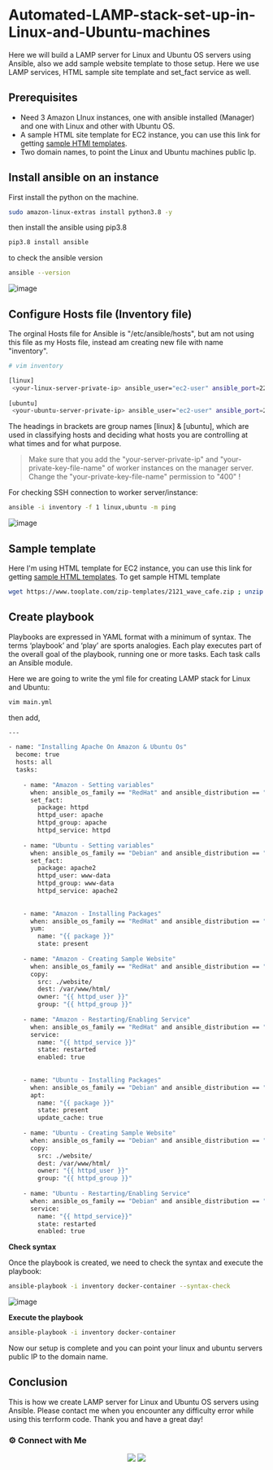 # Automated-LAMP-stack-set-up-in-Linux-and-Ubuntu-machines

Here we will build a LAMP server for Linux and Ubuntu OS servers using Ansible, also we add sample website template to those setup. Here we use LAMP services, HTML sample site template and set_fact service as well.

## Prerequisites

- Need 3 Amazon LInux instances, one with ansible installed (Manager) and one with Linux and other with Ubuntu OS.
- A sample HTML site template for EC2 instance, you can use this link for getting [sample HTMl templates](https://www.tooplate.com/).
- Two domain names, to point the Linux and Ubuntu machines public Ip.

## Install ansible on an instance

First install the python on the machine.
```bash
sudo amazon-linux-extras install python3.8 -y
```
then install the ansible using pip3.8

```bash
pip3.8 install ansible
```
to check the ansible version

```bash
ansible --version
```
![image](https://user-images.githubusercontent.com/100775027/166636421-e8f09bde-b510-4961-b779-f1d836fa56ad.png)

## Configure Hosts file (Inventory file)

The orginal Hosts file for Ansible is "/etc/ansible/hosts", but am not using this file as my Hosts file, instead am creating new file with name "inventory". 

```bash
# vim inventory

[linux]
 <your-linux-server-private-ip> ansible_user="ec2-user" ansible_port=22 ansible_ssh_private_key_file="<your-private-key-file-name>"
 
[ubuntu]
 <your-ubuntu-server-private-ip> ansible_user="ec2-user" ansible_port=22 ansible_ssh_private_key_file="<your-private-key-file-name>"
 ```
 The headings in brackets are group names [linux] & [ubuntu], which are used in classifying hosts and deciding what hosts you are controlling at what times and for what purpose. 
 >  Make sure that you add the "your-server-private-ip" and "your-private-key-file-name" of worker instances on the manager server. Change the "your-private-key-file-name" permission to "400" !
  
 For checking SSH connection to worker server/instance:
  
  ```bash
  ansible -i inventory -f 1 linux,ubuntu -m ping
  ```
  ![image](https://user-images.githubusercontent.com/100775027/166636594-f379bfd0-9b8a-4d26-b54f-fdecd320ba69.png)


## Sample template

Here I'm using HTML template for EC2 instance, you can use this link for getting [sample HTML templates](https://www.tooplate.com/). 
To get sample HTML template


```bash
wget https://www.tooplate.com/zip-templates/2121_wave_cafe.zip ; unzip 2121_wave_cafe.zip ; mv 2121_wave_cafe website; rm -rf 2121_wave_cafe.zip
```

## Create playbook

Playbooks are expressed in YAML format with a minimum of syntax. The terms ‘playbook’ and ‘play’ are sports analogies. Each play executes part of the overall goal of the playbook, running one or more tasks. Each task calls an Ansible module.

Here we are going to write the yml file for creating LAMP stack for Linux and Ubuntu:

```bash
vim main.yml
```
then add,

```bash
---

- name: "Installing Apache On Amazon & Ubuntu Os"
  become: true
  hosts: all       
  tasks:
    
    - name: "Amazon - Setting variables"
      when: ansible_os_family == "RedHat" and ansible_distribution == "Amazon"
      set_fact:
        package: httpd
        httpd_user: apache
        httpd_group: apache
        httpd_service: httpd
            
    - name: "Ubuntu - Setting variables"
      when: ansible_os_family == "Debian" and ansible_distribution == "Ubuntu"
      set_fact:
        package: apache2
        httpd_user: www-data
        httpd_group: www-data
        httpd_service: apache2
            
    
    - name: "Amazon - Installing Packages"
      when: ansible_os_family == "RedHat" and ansible_distribution == "Amazon"
      yum:
        name: "{{ package }}"
        state: present
        
    - name: "Amazon - Creating Sample Website"
      when: ansible_os_family == "RedHat" and ansible_distribution == "Amazon"
      copy:
        src: ./website/
        dest: /var/www/html/
        owner: "{{ httpd_user }}"
        group: "{{ httpd_group }}"
            
    - name: "Amazon - Restarting/Enabling Service"
      when: ansible_os_family == "RedHat" and ansible_distribution == "Amazon"
      service:
        name: "{{ httpd_service }}"
        state: restarted
        enabled: true
            
            
    - name: "Ubuntu - Installing Packages"
      when: ansible_os_family == "Debian" and ansible_distribution == "Ubuntu"
      apt:
        name: "{{ package }}"
        state: present
        update_cache: true
            
    - name: "Ubuntu - Creating Sample Website"
      when: ansible_os_family == "Debian" and ansible_distribution == "Ubuntu"
      copy:
        src: ./website/
        dest: /var/www/html/
        owner: "{{ httpd_user }}"
        group: "{{ httpd_group }}"
            
    - name: "Ubuntu - Restarting/Enabling Service"
      when: ansible_os_family == "Debian" and ansible_distribution == "Ubuntu"
      service:
        name: "{{ httpd_service}}"
        state: restarted
        enabled: true
```

 **Check syntax**
 
 Once the playbook is created, we need to check the syntax and execute the playbook:
 
 ```bash
 ansible-playbook -i inventory docker-container --syntax-check
 ```
 ![image](https://user-images.githubusercontent.com/100775027/166636654-f9480cdc-1ee3-4ee3-8383-1f758f539cf6.png)

**Execute the playbook**
 
 ```bash
 ansible-playbook -i inventory docker-container
 ```
 Now our setup is complete and you can point your linux and ubuntu servers public IP to the domain name.

## Conclusion

 This is how we create LAMP server for Linux and Ubuntu OS servers using Ansible. Please contact me when you encounter any difficulty error while using this terrform code. Thank you and have a great day!

 ### ⚙️ Connect with Me
<p align="center">
<a href="https://www.linkedin.com/in/radin-lawrence-8b3270102/"><img src="https://img.shields.io/badge/LinkedIn-0077B5?style=for-the-badge&logo=linkedin&logoColor=white"/></a>
<a href="mailto:radin.lawrence@gmail.com"><img src="https://img.shields.io/badge/Gmail-D14836?style=for-the-badge&logo=gmail&logoColor=white"/></a>
